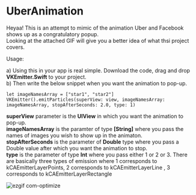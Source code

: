 # UberAnimation
Heyaa!
This is an attempt to mimic of the animation Uber and Facebook shows up as a congratulatory popup. <br /> Looking at the attached GIF will give you a better idea of what thsi project covers.

Usage:

a) Using this in your app is real simple. Download the code, drag and drop **VKEmitter.Swift** to your project.<br />
b) Then write the below snippet when you want the animation to pop-up.

```let imageNamesArray = ["star1", "star2"]``` <br />
 ```VKEmitter().emitParticles(superView: view, imageNamesArray: imageNamesArray, stopAfterSeconds: 2.0, type: 1)```
        
 
**superView** parameter is the **UIView** in which you want the animation to pop-up.<br />
**imageNamesArray** is the paramter of type **[String]** where you pass the names of images you wish to show up in the animaton.<br />
**stopAfterSeconds** is the parameter of **Double** type where you pass a Double value after which you want the animation to stop.<br />
**type** is the parameter of type **Int** where you pass either 1 or 2 or 3. There are basically three types of emission where 
1 corresponds to kCAEmitterLayerPoints, 2 corresponds to kCAEmitterLayerLine , 3 corresponds to kCAEmitterLayerRectangle

![ezgif com-optimize](https://user-images.githubusercontent.com/21070922/36352011-2678f670-14d8-11e8-978e-5c783c35d975.gif)
